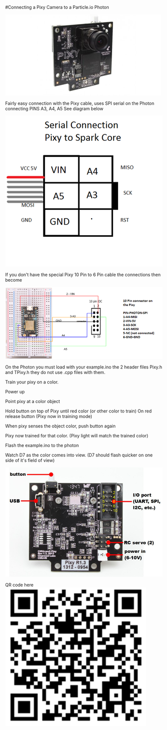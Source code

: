 


#Connecting a Pixy Camera to a Particle.io Photon


![](pixy-camera-cmucam5-vision-sensor-7300-pixycam-500x260.jpg)


Fairly easy connection with the Pixy cable, uses SPI serial on the Photon connecting PINS A3, A4, A5 See diagram below


![](pixy-serial-spark-core.png)


If you don't have the special Pixy 10 Pin to 6 Pin cable the connections then become



![](pixy-10-pin.png)

On the Photon you must load with your example.ino the 2 header files Pixy.h and TPixy.h they do not use .cpp files with them.

Train your pixy on a color. 

Power up

Point pixy at a color object

Hold button on top of Pixy until red color (or other color to train)
On red release button (Pixy now in training mode)

When pixy senses the object color, push button again

Pixy now trained for that color. (Pixy light will match the trained color)

Flash the example.ino to the photon


Watch D7 as the color comes into view. (D7 should flash quicker on one side of it's field of view)





![](pixy-io-connector-pinout.jpg)



QR code here
![](qr01.png)





